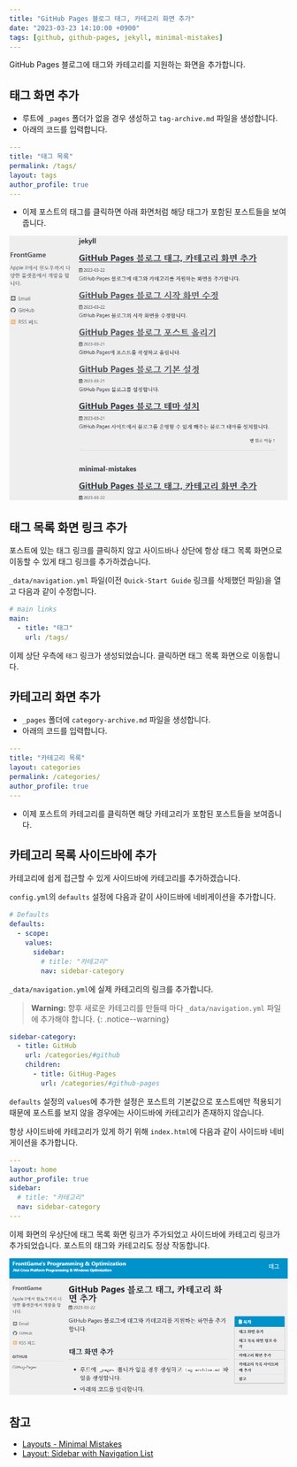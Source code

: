 ```yaml
---
title: "GitHub Pages 블로그 태그, 카테고리 화면 추가"
date: "2023-03-23 14:10:00 +0900"
tags: [github, github-pages, jekyll, minimal-mistakes]
---
```

GitHub Pages 블로그에 태그와 카테고리를 지원하는 화면을 추가합니다.

## 태그 화면 추가

- 루트에 `_pages` 폴더가 없을 경우 생성하고 `tag-archive.md` 파일을 생성합니다.
- 아래의 코드를 입력합니다.

```yml
---
title: "태그 목록"
permalink: /tags/
layout: tags
author_profile: true
---
```
- 이제 포스트의 태그를 클릭하면 아래 화면처럼 해당 태그가 포함된 포스트들을 보여줍니다.

![GitHub Pages 포스트 태그 클릭](/assets/images/github-pages-click-posts-tag.png)

## 태그 목록 화면 링크 추가

포스트에 있는 태그 링크를 클릭하지 않고 사이드바나 상단에 항상 태그 목록 화면으로 이동할 수 있게 태그 링크를 추가하겠습니다.

`_data/navigation.yml` 파일(이전 `Quick-Start Guide` 링크를 삭제했던 파일)을 열고 다음과 같이 수정합니다.

```yml
# main links
main:
  - title: "태그"
    url: /tags/
```

이제 상단 우측에 `태그` 링크가 생성되었습니다. 클릭하면 태그 목록 화면으로 이동합니다.

## 카테고리 화면 추가

- `_pages` 폴더에 `category-archive.md` 파일을 생성합니다.
- 아래의 코드를 입력합니다.

```yml
---
title: "카테고리 목록"
layout: categories
permalink: /categories/
author_profile: true
---
```
- 이제 포스트의 카테고리를 클릭하면 해당 카테고리가 포함된 포스트들을 보여줍니다.

## 카테고리 목록 사이드바에 추가

카테고리에 쉽게 접근할 수 있게 사이드바에 카테고리를 추가하겠습니다.

`config.yml`의 `defaults` 설정에 다음과 같이 사이드바에 네비게이션을 추가합니다.

```yml
# Defaults
defaults:
  - scope:
    values:
      sidebar:
        # title: "카테고리"
        nav: sidebar-category
```

`_data/navigation.yml`에 실제 카테고리의 링크를 추가합니다.
> __Warning:__
> 향후 새로운 카테고리를 만들때 마다 `_data/navigation.yml` 파일에 추가해야 합니다.
{: .notice--warning}

```yml
sidebar-category:
  - title: GitHub
    url: /categories/#github
    children:
      - title: GitHug-Pages
        url: /categories/#github-pages
```

`defaults` 설정의 `values`에 추가한 설정은 포스트의 기본값으로 포스트에만 적용되기 때문에 포스트를 보지 않을 경우에는 사이드바에 카테고리가 존재하지 않습니다.

항상 사이드바에 카테고리가 있게 하기 위해 `index.html`에 다음과 같이 사이드바 네비게이션을 추가합니다.

```yml
---
layout: home
author_profile: true
sidebar:
  # title: "카테고리"
  nav: sidebar-category
---
```

이제 화면의 우상단에 태그 목록 화면 링크가 주가되었고 사이드바에 카테고리 링크가 추가되었습니다. 포스트의 태그와 카테고리도 정상 작동합니다.

![GitHub Pages 태그, 카테고리 추가](/assets/images/github-pages-tag-category.png)

## 참고

- [Layouts - Minimal Mistakes](https://mmistakes.github.io/minimal-mistakes/docs/layouts/#archive-layout)
- [Layout: Sidebar with Navigation List](https://mmistakes.github.io/minimal-mistakes/layout-sidebar-nav-list/)